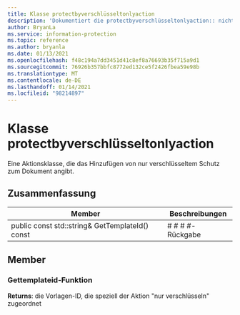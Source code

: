 ```yaml
---
title: Klasse protectbyverschlüsseltonlyaction
description: 'Dokumentiert die protectbyverschlüsseltonlyaction:: nicht definierte Klasse des Microsoft Information Protection (MIP) SDK.'
author: BryanLa
ms.service: information-protection
ms.topic: reference
ms.author: bryanla
ms.date: 01/13/2021
ms.openlocfilehash: f48c194a7dd3451d41c8ef8a76693b35f715a9d1
ms.sourcegitcommit: 76926b357bbfc8772ed132ce5f2426fbea59e98b
ms.translationtype: MT
ms.contentlocale: de-DE
ms.lasthandoff: 01/14/2021
ms.locfileid: "98214897"
---
```

# <a name="class-protectbyencryptonlyaction"></a>Klasse protectbyverschlüsseltonlyaction 
Eine Aktionsklasse, die das Hinzufügen von nur verschlüsseltem Schutz zum Dokument angibt.
  
## <a name="summary"></a>Zusammenfassung
 Member                        | Beschreibungen                                
--------------------------------|---------------------------------------------
public const std::string& GetTemplateId() const  |  # # # #-Rückgabe
  
## <a name="members"></a>Member
  
### <a name="gettemplateid-function"></a>Gettemplateid-Funktion

  
**Returns**: die Vorlagen-ID, die speziell der Aktion "nur verschlüsseln" zugeordnet